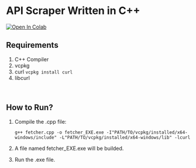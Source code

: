# API Scraper Written in C++

<a href="https://colab.research.google.com/github/imagoX/API-Scraper-CPP/blob/main/API_Scraper_CPP.ipynb" target="_parent"><img src="https://colab.research.google.com/assets/colab-badge.svg" alt="Open In Colab"/></a>

## Requirements

1. C++ Compiler
2. vcpkg
3. curl     ``` vcpkg install curl ```
4. libcurl

<br/>

## How to Run?

1. Compile the .cpp file:

    ```
    g++ fetcher.cpp -o fetcher_EXE.exe -I"PATH/TO/vcpkg/installed/x64-windows/include" -L"PATH/TO/vcpkg/installed/x64-windows/lib" -lcurl
    ```

2. A file named fetcher_EXE.exe will be builded.

3. Run the .exe file.